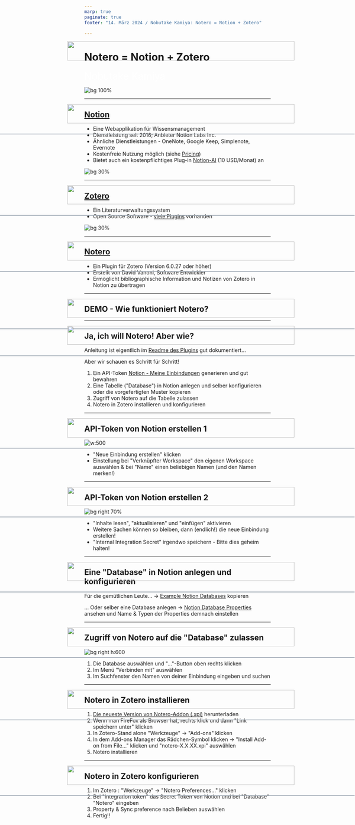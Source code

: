 ```yaml
---
marp: true
paginate: true
footer: "14. März 2024 / Nobutake Kamiya: Notero = Notion + Zotero"

---
```

<style>
@import 'default';
/* Bootstrap */
@import url('https://cdn.jsdelivr.net/npm/bootstrap@5.0.2/dist/css/bootstrap.min.css');
@import url('https://fonts.googleapis.com/css2?family=Kosugi&family=Roboto+Mono&display=swap');

:root {
  --theme-yellow: #FEDE00;
  --theme-red: #DC6027;
  --theme-blue: #0028A5;
  --theme-grey: #A3ADB7;
}
header {
  width: 100%;
  height: 80px;
  position: absolute;
  left: -1px;
}
.header_2nd {
  border-bottom: 2px solid var(--theme-grey);
}
.img_links {
  position: relative;
  left: 20px;
}
.img_rechts {
  position: relative;
  left: 800px;
}
section h1 {
  font-size: 2.65rem;
  color: white;
}
section h2 {
    color: var(--theme-blue);
}
.text_white {
    font-size: 1.65rem;
    color: white;
}
.bg_grey {
    position: relative;
    left: -80px;
    width: 1600px;
    height: 520px;
    background-color: var(--theme-grey);
    text-indent: 100px;
    line-height: 200px;
}

</style>
<header>
<img src="../uni_img/header_links.png" height=80% class="img_links"/>
<img src="../uni_img/header_rechts.svg" class="img_rechts"/>
</header>

# Notero = Notion + Zotero
<div class="text_white">Nobutake Kamiya</div>

![bg 100%](../uni_img/hintergrund_1page.jpg)

---

<header class="header_2nd">
<img src="../uni_img/header_links.png" height=80% class="img_links"/>
<img src="../uni_img/header_rechts.svg" class="img_rechts"/>
</header>

## [Notion](https://www.notion.so/) 
- Eine Webapplikation für Wissensmanagement
- Dienstleistung seit 2016; Anbieter Notion Labs Inc.
- Ähnliche Dienstleistungen - OneNote, Google Keep, Simplenote, Evernote
- Kostenfreie Nutzung möglich (siehe [Pricing](https://www.notion.so/de-de/pricing))
- Bietet auch ein kostenpflichtiges Plug-in [Notion-AI](https://www.notion.so/de-de/help/ai-pricing-and-usage#notion-ki-zu-deinem-plan-hinzufugen) (10 USD/Monat) an

![bg 30%](./img/Notion-logo.svg)



---


<header class="header_2nd">
<img src="../uni_img/header_links.png" height=80% class="img_links"/>
<img src="../uni_img/header_rechts.svg" class="img_rechts"/>
</header>

## [Zotero](https://www.zotero.org/) 

- Ein Literaturverwaltungssystem
- Open Source Software - [viele Plugins](https://www.zotero.org/support/plugins) vorhanden 

![bg 30%](./img/zotero-logo.svg)



---

<header class="header_2nd">
<img src="../uni_img/header_links.png" height=80% class="img_links"/>
<img src="../uni_img/header_rechts.svg" class="img_rechts"/>
</header>

## [Notero](https://github.com/dvanoni/notero)

- Ein Plugin für Zotero (Version 6.0.27 oder höher)
- Erstellt von David Vanoni, Software Entwickler
- Ermöglicht bibliographische Information und Notizen von Zotero in Notion zu übertragen 


---

<header class="header_2nd">
<img src="../uni_img/header_links.png" height=80% class="img_links"/>
<img src="../uni_img/header_rechts.svg" class="img_rechts"/>
</header>

## DEMO - Wie funktioniert Notero?



---

<header class="header_2nd">
<img src="../uni_img/header_links.png" height=80% class="img_links"/>
<img src="../uni_img/header_rechts.svg" class="img_rechts"/>
</header>

## Ja, ich will Notero! Aber wie?

Anleitung ist eigentlich im [Readme des Plugins](https://github.com/dvanoni/notero?tab=readme-ov-file#notero) gut dokumentiert...

Aber wir schauen es Schritt für Schritt!
1. Ein API-Token [Notion - Meine Einbindungen](https://www.notion.so/my-integrations) generieren und gut bewahren
1. Eine Tabelle ("Database") in Notion anlegen und selber konfigurieren oder die vorgefertigten Muster kopieren 
1. Zugriff von Notero auf die Tabelle zulassen
1. Notero in Zotero installieren und konfigurieren

---

<header class="header_2nd">
<img src="../uni_img/header_links.png" height=80% class="img_links"/>
<img src="../uni_img/header_rechts.svg" class="img_rechts"/>
</header>

## API-Token von Notion erstellen 1

![w:500](./img/notero_1.png)
- "Neue Einbindung erstellen" klicken
- Einstellung bei "Verknüpfter Workspace" den eigenen Workspace auswählen & bei "Name" einen beliebigen Namen (und den Namen merken!)

---

<header class="header_2nd">
<img src="../uni_img/header_links.png" height=80% class="img_links"/>
<img src="../uni_img/header_rechts.svg" class="img_rechts"/>
</header>

## API-Token von Notion erstellen 2

![bg right 70%](./img/notero_2.png)
- "Inhalte lesen", "aktualisieren" und "einfügen" aktivieren
- Weitere Sachen können so bleiben, dann (endlich!) die neue Einbindung erstellen!
- "Internal Integration Secret" irgendwo speichern - Bitte dies geheim halten! 

---

<header class="header_2nd">
<img src="../uni_img/header_links.png" height=80% class="img_links"/>
<img src="../uni_img/header_rechts.svg" class="img_rechts"/>
</header>

## Eine "Database" in Notion anlegen und konfigurieren 
Für die gemütlichen Leute...
-> [Example Notion Databases](https://github.com/dvanoni/notero?tab=readme-ov-file#example-notion-databases) kopieren

... Oder selber eine Database anlegen
-> [Notion Database Properties](https://github.com/dvanoni/notero?tab=readme-ov-file#notion-database-properties) ansehen und Name & Typen der Properties demnach einstellen

---

<header class="header_2nd">
<img src="../uni_img/header_links.png" height=80% class="img_links"/>
<img src="../uni_img/header_rechts.svg" class="img_rechts"/>
</header>

## Zugriff von Notero auf die "Database" zulassen 


![bg right h:600](./img/notero_3.png)
1. Die Database auswählen und "..."-Button oben rechts klicken 
1. Im Menü "Verbinden mit" auswählen
1. Im Suchfenster den Namen von deiner Einbindung eingeben und suchen 


--- 


<header class="header_2nd">
<img src="../uni_img/header_links.png" height=80% class="img_links"/>
<img src="../uni_img/header_rechts.svg" class="img_rechts"/>
</header>

## Notero in Zotero installieren

1. [Die neueste Version von Notero-Addon (.xpi)](https://github.com/dvanoni/notero/releases) herunterladen
1. Wenn man FireFox als Browser hat, rechts klick und dann "Link speichern unter" klicken
1. In Zotero-Stand alone "Werkzeuge" -> "Add-ons" klicken
1. In dem Add-ons Manager das Rädchen-Symbol klicken -> "Install Add-on from File..." klicken und "notero-X.X.XX.xpi" auswählen
1. Notero installieren

---

<header class="header_2nd">
<img src="../uni_img/header_links.png" height=80% class="img_links"/>
<img src="../uni_img/header_rechts.svg" class="img_rechts"/>
</header>

## Notero in Zotero konfigurieren

1. Im Zotero : "Werkzeuge" -> "Notero Preferences..." klicken
1. Bei "Integration token" das Secret Token von Notion und bei "Database" "Notero" eingeben
1. Property & Sync preference nach Belieben auswählen 
1. Fertig!!